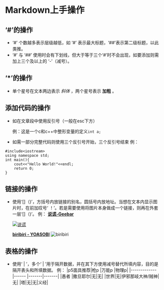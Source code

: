 # Markdown上手操作

## ‘#’的操作

- ‘#’ 个数越多表示层级越低，如 ‘#’ 表示最大标题，‘##’表示第二级标题，以此类推。
- ‘#’ 与 ‘##’ 使用时会有下划线，但大于等于三个‘#’时不会出现，如要添加则需加上三个及以上的 ‘-’（减号）。

## ‘*’的操作
- 单个星号在文本两边表示  *斜体* ，两个星号表示 **加粗** 。

## 添加代码的操作
-  如在文章段中使用反引号（一般在esc下方）

	例：这是一个c和c++中整形变量的定义`int a;`
- 如需一部分完整代码则使用三个反引号开始，三个反引号结束
	例：
``` c++(这部分写所用语言名称能给代码上色)
#include<iostream>
using namespace std;
int main(){
	cout<<"Hello World!"<<endl;
	return 0;
}
```

## 链接的操作
- 使用‘[]（)’，方括号内放链接的别名，圆括号内放地址。当想在文本内显示图片时，在前加叹号‘ ！’。若是需要使用将图片本身做成一个链接，则再在外套一层‘[]（)’。
例： 
[**说谎-Geebar**](https://www.bilibili.com/video/BV1fm4y1Y7LM/?spm_id_from=333.337.search-card.all.click&vd_source=61a7d0ff7ef2290dcbadefa0bee3d62f)

	[![说谎](https://p2.music.126.net/dXfWd-eY7ZSIjyiY1qYDrQ==/109951168700387757.jpg?param=130y130)](https://www.bilibili.com/video/BV1fm4y1Y7LM/?spm_id_from=333.337.search-card.all.click&vd_source=61a7d0ff7ef2290dcbadefa0bee3d62f)

	[**biribiri - YOASOBI**](https://www.youtube.com/watch?v=shZyg5VFI1Y)
	![biribiri](https://i.ytimg.com/vi/shZyg5VFI1Y/hqdefault.jpg?sqp=-oaymwEcCNACELwBSFXyq4qpAw4IARUAAIhCGAFwAcABBg==&rs=AOn4CLBE0i-Hl8x37ogzk7kK1OdwYNKN8Q)

## 表格的操作
- 使用‘ | ’，多个‘ | ’用于隔开数据，并在其下方使用减号替代所填内容，目的是隔开表头和所填数据。
例：
	|p5面具推荐|枪p    |万能p |物理p|
	|------------- |------ |-------|-------|
	|愚者			 |撒旦耶尔|无|无|
	|世界|无|伊邪那岐大神/贼神|无|
	|塔|无|无|义经|
	
